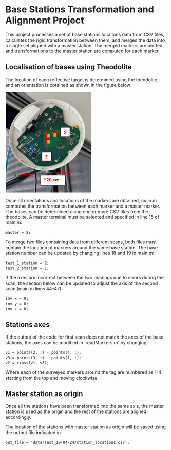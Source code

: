 # Base Stations Transformation and Alignment Project
This project processes a set of base stations locaitons data from CSV files, calculates the rigid transformation between them, and merges the data into a single set aligned with a master station. The merged markers are plotted, and transformations to the master station are computed for each marker.

## Localisation of bases using Theodolite
The location of each reflective target is determined using the theodolite, and an orientation is obtained as shown in the figure below:

![Alt text](data/Base_station_axes.png)

Once all orientations and locations of the markers are obtained, main.m computes the transformation between each marker and a master marker. The bases can be determined using one or more CSV files from the theodolite. A master terminal must be selected and specified in line 15 of main.m:

```
master = 2;
```

To merge two files containing data from different scans, both files must contain the location of markers around the same base station. The base station number can be updated by changing lines 18 and 19 in main.m:

```
test_1_station = 2;
test_2_station = 1;
```

If the axes are incorrect between the two readings due to errors during the scan, the section below can be updated to adjust the axis of the second scan (main.m lines 44-47):

```
inv_x = 0;
inv_y = 0;
inv_z = 0;
```

## Stations axes
If the output of the code for first scan does not match the axes of the base stations, the axes can be modified in 'readMarkers.m' by changing: 
```
v1 = points(2, :) - points(4, :);
v3 = points(3, :) - points(1, :);
v2 = cross(v1, v3);
```
 
Where each of the surveyed markers around the tag are numbered as 1-4 starting from the top and moving clockwise

## Master station as origin
Once all the stations have been transformed into the same axis, the master station is used as the origin and the rest of the stations are aligned accordingly. 

The location of the stations with master station as origin will be saved using the output file indicated in 
```
out_file = 'data/Test_10-04-24/station_locations.csv';
```
